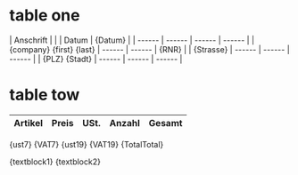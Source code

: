 # table one

| Anschrift  |  |  | Datum | {Datum} |
| ------ | ------ | ------ | ------ |
| {company}
{first} {last} | ------ | ------ | {RNR} |
| {Strasse} | ------ | ------ | ------ |
| {PLZ} {Stadt} | ------ | ------ | ------ |


# table tow

| Artikel  | Preis | USt. | Anzahl | Gesamt |
| ------ | ------ | ------ | ------ | ------ |

{ust7}
{VAT7}
{ust19}
{VAT19}
{TotalTotal}


{textblock1} 
{textblock2}